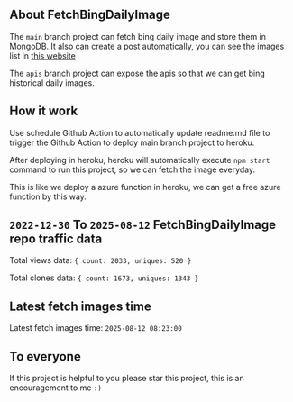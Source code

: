 ## About FetchBingDailyImage

The `main` branch project can fetch bing daily image and store them in MongoDB.
It also can create a post automatically, you can see the images list in [this website](https://oursalbum.netlify.app)

The `apis` branch project can expose the apis so that we can get bing historical daily images.

## How it work

Use schedule Github Action to automatically update readme.md file to trigger the Github Action to deploy main branch project to heroku.

After deploying in heroku, heroku will automatically execute `npm start` command to run this project, so we can fetch the image everyday.

This is like we deploy a azure function in heroku, we can get a free azure function by this way.

## `2022-12-30` To `2025-08-12` FetchBingDailyImage repo traffic data

Total views data: `{ count: 2033, uniques: 520 }`

Total clones data: `{ count: 1673, uniques: 1343 }`

## Latest fetch images time

Latest fetch images time: `2025-08-12 08:23:00`

## To everyone

If this project is helpful to you please star this project, this is an encouragement to me `:)`



